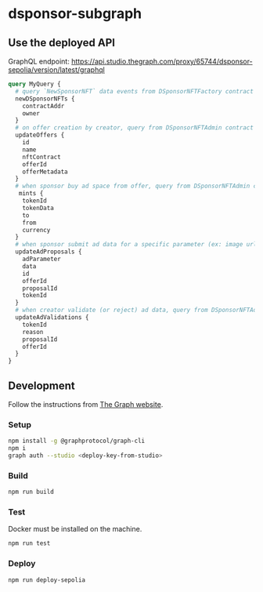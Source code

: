 # dsponsor-subgraph

## Use the deployed API

GraphQL endpoint: <https://api.studio.thegraph.com/proxy/65744/dsponsor-sepolia/version/latest/graphql>

```graphql
query MyQuery {
  # query `NewSponsorNFT` data events from DSponsorNFTFactory contract
  newDSponsorNFTs {
    contractAddr
    owner
  }
  # on offer creation by creator, query from DSponsorNFTAdmin contract
  updateOffers {
    id
    name
    nftContract
    offerId
    offerMetadata
  }
  # when sponsor buy ad space from offer, query from DSponsorNFTAdmin contract
   mints {
    tokenId 
    tokenData
    to
    from
    currency
  }
  # when sponsor submit ad data for a specific parameter (ex: image url for adParamter 'logo'), query from DSponsorNFTAdmin contract
  updateAdProposals {
    adParameter
    data
    id
    offerId
    proposalId
    tokenId
  }
  # when creator validate (or reject) ad data, query from DSponsorNFTAdmin contract
  updateAdValidations {
    tokenId
    reason
    proposalId
    offerId
  }
}
```

## Development

Follow the instructions from [The Graph website](https://thegraph.com/docs/en/developing/creating-a-subgraph/).

### Setup

```bash
npm install -g @graphprotocol/graph-cli
npm i
graph auth --studio <deploy-key-from-studio>
```

### Build

```bash
npm run build
```

### Test

Docker must be installed on the machine.

```bash
npm run test 
```

### Deploy

```bash
npm run deploy-sepolia
```
